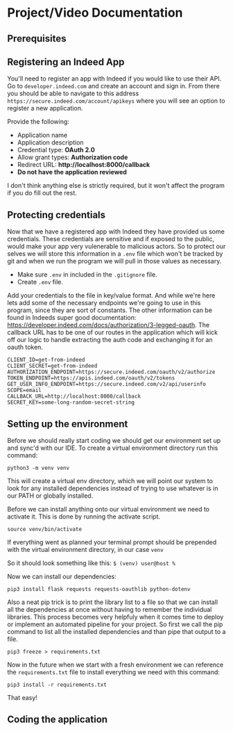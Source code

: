 # Project/Video Documentation
## Prerequisites 

## Registering an Indeed App
You'll need to register an app with Indeed if you would like to use their API. Go to `developer.indeed.com` and create an account and sign in. From there you should be able to navigate to this address `https://secure.indeed.com/account/apikeys` where you will see an option to register a new application.

Provide the following:
* Application name
* Application description
* Credential type: __OAuth 2.0__
* Allow grant types: __Authorization code__
* Redirect URL: __http://localhost:8000/callback__
* __Do not have the application reviewed__

I don't think anything else is strictly required, but it won't affect the program if you do fill out the rest.

## Protecting credentials
Now that we have a registered app with Indeed they have provided us some credentials. These credentials are sensitive and if exposed to the public, would make your app very vulenerable to malicious actors. So to protect our selves we will store this information in a `.env` file which won't be tracked by git and when we run the program we will pull in those values as necessary.

* Make sure `.env` in included in the `.gitignore` file.
* Create `.env` file.

Add your credentials to the file in key/value format. And while we're here lets add some of the necessary endpoints we're going to use in this program, since they are sort of constants. The other information can be found in Indeeds super good documentation: https://developer.indeed.com/docs/authorization/3-legged-oauth. The callback URL has to be one of our routes in the application which will kick off our logic to handle extracting the auth code and exchanging it for an oauth token.

```
CLIENT_ID=get-from-indeed
CLIENT_SECRET=get-from-indeed
AUTHORIZATION_ENDPOINT=https://secure.indeed.com/oauth/v2/authorize
TOKEN_ENDPOINT=https://apis.indeed.com/oauth/v2/tokens
GET_USER_INFO_ENDPOINT=https://secure.indeed.com/v2/api/userinfo
SCOPE=email
CALLBACK_URL=http://localhost:8000/callback
SECRET_KEY=some-long-random-secret-string
```

## Setting up the environment
Before we should really start coding we should get our environment set up and sync'd with our IDE. To create a virtual environment directory run this command:

`python3 -m venv venv` 

This will create a virtual env directory, which we will point our system to look for any installed dependencies instead of trying to use whatever is in our PATH or globally installed.

Before we can install anything onto our virtual environment we need to activate it. This is done by running the activate script.

`source venv/bin/activate`

If everything went as planned your terminal prompt should be prepended with the virtual environment directory, in our case `venv`

So it should look something like this: `$ (venv) user@host %`

Now we can install our dependencies:

`pip3 install flask requests requests-oauthlib python-dotenv`

Also a neat pip trick is to print the library list to a file so that we can install all the dependencies at once without having to remember the individual libraries. This process becomes very helpfuly when it comes time to deploy or implement an automated pipeline for your project. So first we call the pip command to list all the installed dependencies and than pipe that output to a file.

`pip3 freeze > requirements.txt`

Now in the future when we start with a fresh environment we can reference the `requirements.txt` file to install everything we need with this command:

`pip3 install -r requirements.txt`

That easy!

## Coding the application
